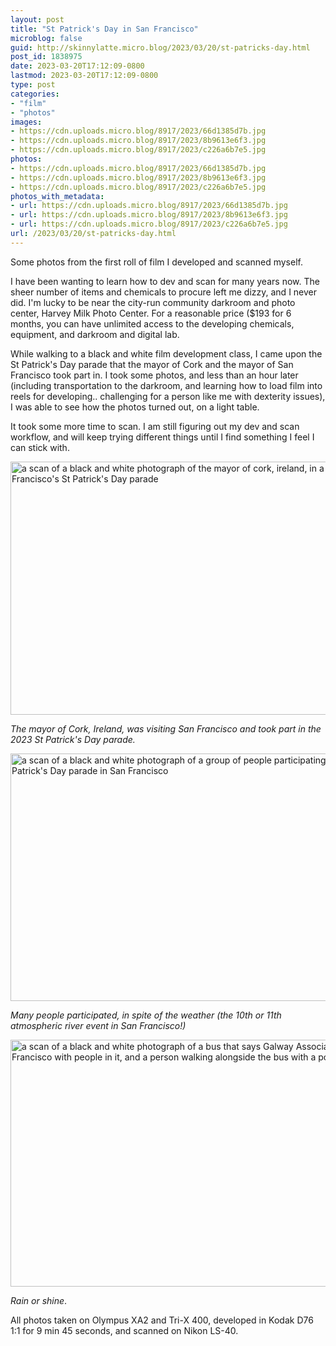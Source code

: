 ```yaml
---
layout: post
title: "St Patrick's Day in San Francisco"
microblog: false
guid: http://skinnylatte.micro.blog/2023/03/20/st-patricks-day.html
post_id: 1838975
date: 2023-03-20T17:12:09-0800
lastmod: 2023-03-20T17:12:09-0800
type: post
categories:
- "film"
- "photos"
images:
- https://cdn.uploads.micro.blog/8917/2023/66d1385d7b.jpg
- https://cdn.uploads.micro.blog/8917/2023/8b9613e6f3.jpg
- https://cdn.uploads.micro.blog/8917/2023/c226a6b7e5.jpg
photos:
- https://cdn.uploads.micro.blog/8917/2023/66d1385d7b.jpg
- https://cdn.uploads.micro.blog/8917/2023/8b9613e6f3.jpg
- https://cdn.uploads.micro.blog/8917/2023/c226a6b7e5.jpg
photos_with_metadata:
- url: https://cdn.uploads.micro.blog/8917/2023/66d1385d7b.jpg
- url: https://cdn.uploads.micro.blog/8917/2023/8b9613e6f3.jpg
- url: https://cdn.uploads.micro.blog/8917/2023/c226a6b7e5.jpg
url: /2023/03/20/st-patricks-day.html
---
```

Some photos from the first roll of film I developed and scanned myself.

I have been wanting to learn how to dev and scan for many years now. The sheer number of items and chemicals to procure left me dizzy, and I never did. I'm lucky to be near the city-run community darkroom and photo center, Harvey Milk Photo Center. For a reasonable price ($193 for 6 months, you can have unlimited access to the developing chemicals, equipment, and darkroom and digital lab.

While walking to a black and white film development class, I came upon the St Patrick's Day parade that the mayor of Cork and the mayor of San Francisco took part in. I took some photos, and less than an hour later (including transportation to the darkroom, and learning how to load film into reels for developing.. challenging for a person like me with dexterity issues), I was able to see how the photos turned out, on a light table.

It took some more time to scan. I am still figuring out my dev and scan workflow, and will keep trying different things until I find something I feel I can stick with. 

<img src="uploads/2023/66d1385d7b.jpg" width="600" height="405" alt="a scan of a black and white photograph of the mayor of cork, ireland, in a car in San Francisco's St Patrick's Day parade" />

*The mayor of Cork, Ireland, was visiting San Francisco and took part in the 2023 St Patrick's Day parade.*

<img src="uploads/2023/8b9613e6f3.jpg" width="600" height="396" alt="a scan of a black and white photograph of a group of people participating in the St Patrick's Day parade in San Francisco" />

*Many people participated, in spite of the weather (the 10th or 11th atmospheric river event in San Francisco!)*

<img src="uploads/2023/c226a6b7e5.jpg" width="600" height="395" alt="a scan of a black and white photograph of a bus that says Galway Association of San Francisco with people in it, and a person walking alongside the bus with a poncho" />

*Rain or shine*.

All photos taken on Olympus XA2 and Tri-X 400, developed in Kodak D76 1:1 for 9 min 45 seconds, and scanned on Nikon LS-40.
